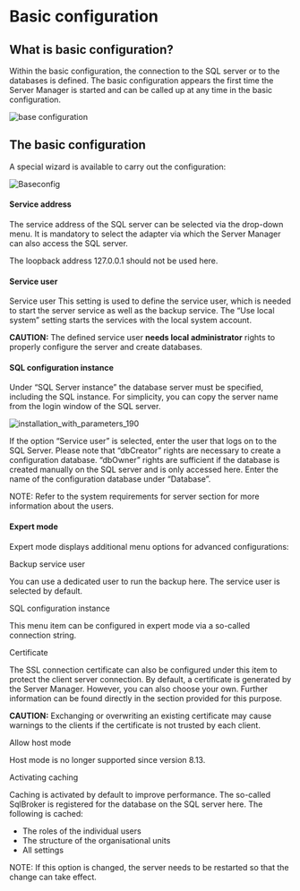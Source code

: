 # Basic configuration

## What is basic configuration?

Within the basic configuration, the connection to the SQL server or to the databases is defined. The
basic configuration appears the first time the Server Manager is started and can be called up at any
time in the basic configuration.

![base configuration](/img/product_docs/passwordsecure/passwordsecure/configuration/server_manager/baseconfiguration/installation_with_parameters_188-en.webp)

## The basic configuration

A special wizard is available to carry out the configuration:

![Baseconfig](/img/product_docs/passwordsecure/passwordsecure/configuration/server_manager/baseconfiguration/installation_with_parameters_189-en.webp)

#### Service address

The service address of the SQL server can be selected via the drop-down menu. It is mandatory to
select the adapter via which the Server Manager can also access the SQL server.

The loopback address 127.0.0.1 should not be used here.

#### Service user

Service user This setting is used to define the service user, which is needed to start the server
service as well as the backup service. The “Use local system” setting starts the services with the
local system account.

**CAUTION:** The defined service user **needs local administrator** rights to properly configure the
server and create databases.

#### SQL configuration instance

Under “SQL Server instance” the database server must be specified, including the SQL instance. For
simplicity, you can copy the server name from the login window of the SQL server.

![installation_with_parameters_190](/img/product_docs/passwordsecure/passwordsecure/configuration/server_manager/baseconfiguration/installation_with_parameters_190.webp)

If the option “Service user” is selected, enter the user that logs on to the SQL Server. Please note
that “dbCreator” rights are necessary to create a configuration database. “dbOwner” rights are
sufficient if the database is created manually on the SQL server and is only accessed here. Enter
the name of the configuration database under “Database”.

NOTE: Refer to the system requirements for server section for more information about the users.

#### Expert mode

Expert mode displays additional menu options for advanced configurations:

Backup service user

You can use a dedicated user to run the backup here. The service user is selected by default.

SQL configuration instance

This menu item can be configured in expert mode via a so-called connection string.

Certificate

The SSL connection certificate can also be configured under this item to protect the client server
connection. By default, a certificate is generated by the Server Manager. However, you can also
choose your own. Further information can be found directly in the section provided for this purpose.

**CAUTION:** Exchanging or overwriting an existing certificate may cause warnings to the clients if
the certificate is not trusted by each client.

Allow host mode

Host mode is no longer supported since version 8.13.

Activating caching

Caching is activated by default to improve performance. The so-called SqlBroker is registered for
the database on the SQL server here. The following is cached:

- The roles of the individual users
- The structure of the organisational units
- All settings

NOTE: If this option is changed, the server needs to be restarted so that the change can take
effect.
